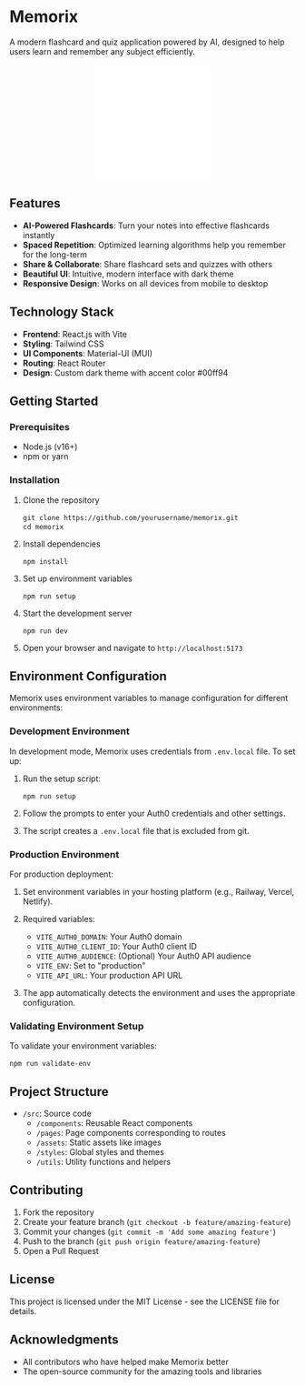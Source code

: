 # Memorix

A modern flashcard and quiz application powered by AI, designed to help users learn and remember any subject efficiently.

<div align="center">
  <img src="src/assets/MemorixLogoWhite.png" alt="Memorix Logo" width="200" />
</div>

## Features

- **AI-Powered Flashcards**: Turn your notes into effective flashcards instantly
- **Spaced Repetition**: Optimized learning algorithms help you remember for the long-term
- **Share & Collaborate**: Share flashcard sets and quizzes with others
- **Beautiful UI**: Intuitive, modern interface with dark theme
- **Responsive Design**: Works on all devices from mobile to desktop

## Technology Stack

- **Frontend**: React.js with Vite
- **Styling**: Tailwind CSS
- **UI Components**: Material-UI (MUI)
- **Routing**: React Router
- **Design**: Custom dark theme with accent color #00ff94

## Getting Started

### Prerequisites

- Node.js (v16+)
- npm or yarn

### Installation

1. Clone the repository
   ```
   git clone https://github.com/yourusername/memorix.git
   cd memorix
   ```

2. Install dependencies
   ```
   npm install
   ```

3. Set up environment variables
   ```
   npm run setup
   ```
   
4. Start the development server
   ```
   npm run dev
   ```

5. Open your browser and navigate to `http://localhost:5173`

## Environment Configuration

Memorix uses environment variables to manage configuration for different environments:

### Development Environment

In development mode, Memorix uses credentials from `.env.local` file. To set up:

1. Run the setup script:
   ```
   npm run setup
   ```

2. Follow the prompts to enter your Auth0 credentials and other settings.

3. The script creates a `.env.local` file that is excluded from git.

### Production Environment

For production deployment:

1. Set environment variables in your hosting platform (e.g., Railway, Vercel, Netlify).

2. Required variables:
   - `VITE_AUTH0_DOMAIN`: Your Auth0 domain
   - `VITE_AUTH0_CLIENT_ID`: Your Auth0 client ID
   - `VITE_AUTH0_AUDIENCE`: (Optional) Your Auth0 API audience
   - `VITE_ENV`: Set to "production"
   - `VITE_API_URL`: Your production API URL

3. The app automatically detects the environment and uses the appropriate configuration.

### Validating Environment Setup

To validate your environment variables:

```
npm run validate-env
```

## Project Structure

- `/src`: Source code
  - `/components`: Reusable React components
  - `/pages`: Page components corresponding to routes
  - `/assets`: Static assets like images
  - `/styles`: Global styles and themes
  - `/utils`: Utility functions and helpers

## Contributing

1. Fork the repository
2. Create your feature branch (`git checkout -b feature/amazing-feature`)
3. Commit your changes (`git commit -m 'Add some amazing feature'`)
4. Push to the branch (`git push origin feature/amazing-feature`)
5. Open a Pull Request

## License

This project is licensed under the MIT License - see the LICENSE file for details.

## Acknowledgments

- All contributors who have helped make Memorix better
- The open-source community for the amazing tools and libraries
